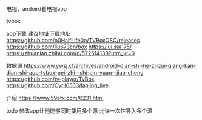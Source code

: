 电视，andoird看电视app

tvbox

app下载
建议地址下载地址
https://github.com/o0HalfLife0o/TVBoxOSC/releases
https://github.com/liu673cn/box
https://iui.su/175/
https://zhuanlan.zhihu.com/p/572514133?utm_id=0

数据源
https://www.ywsj.cf/archives/android-dian-shi-he-zi-zui-qiang-kan-dian-shi-app-tvbox-pei-zhi--shi-pin-yuan--jiao-cheng
https://github.com/tv-player/TvBox
https://github.com/Cyril0563/lanjing_live

介绍
https://www.59afx.com/6231.html

todo
修改app让他能够同时使用多个源
允许一次性导入多个源